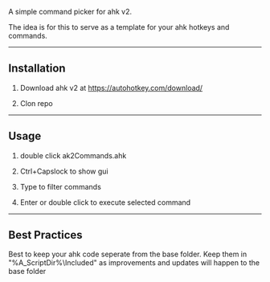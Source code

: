 A simple command picker for ahk v2.

The idea is for this to serve as a template for your ahk hotkeys and commands.


-----------------
Installation
-----------------
1. Download ahk v2 at https://autohotkey.com/download/

2. Clon repo 

---------------------
Usage
---------------------

1. double click ak2Commands.ahk 

2. Ctrl+Capslock to show gui

3. Type to filter commands

4. Enter or double click to execute selected command

-----------------------
Best Practices
-----------------------
Best to keep your ahk code seperate from the base folder. Keep them in  "%A_ScriptDir%\Included" as improvements and updates will happen to the base folder